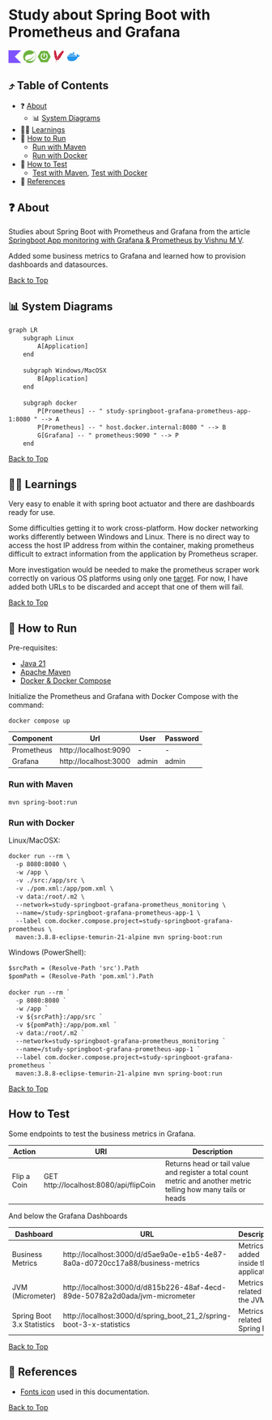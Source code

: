 <!--suppress HtmlUnknownAnchorTarget -->
<h1>Study about Spring Boot with Prometheus and Grafana</h1>

<a href="https://kotlinlang.org/" title="Go to kotlin website"><img alt="Kotlin icon" src="./docs/assets/kotlin.svg" width="25"/></a>
<a href="https://spring.io/" title="Go to spring.io website"><img alt="Spring icon" src="./docs/assets/spring.svg" width="25"/></a>
<a href="https://spring.io/projects/spring-boot" title="Go to spring boot page"><img alt="Spring Boot icon" src="./docs/assets/springboot.svg" width="25"/></a>
<a href="https://maven.apache.org/" title="Go to apache.org website"><img alt="Docker icon" src="./docs/assets/apachemaven.svg" width="25"/></a>
<a href="https://www.docker.com/" title="Go to Docker"><img alt="Docker icon" src="./docs/assets/docker.svg" width="25"/></a>

<h2 id="table-of-contents">⤴️ Table of Contents</h2>

<ul>
  <li>
    ❓ <a href="#about" title="Go to about bookmark">About</a>
    <ul>
      <li>📊 <a href="#about-diagrams" title="Go to Systems Diagrams bookmark">System Diagrams</a></li>
    </ul>
  </li>
  <li>👩‍🏫 <a href="#learnings" title="Go to learnings bookmark">Learnings</a></li>
  <li>
    🏃 <a href="#how-to-run" title="Go to how to run bookmark">How to Run</a>
    <ul>
      <li><a href="#how-to-run-maven" title="Go to how to run with maven bookmark">Run with Maven</a></li>
      <li><a href="#how-to-run-docker" title="Go to how to run with docker bookmark">Run with Docker</a></li>
    </ul>
  </li>
  <li>
    🚦 <a href="#how-to-test" title="Go to how to test bookmark">How to Test</a>
    <ul>
      <li>
        <a href="#how-to-test-maven" title="Go to how to test maven bookmark">Test with Maven</a>,
        <a href="#how-to-test-docker" title="Go to how to test docker bookmark">Test with Docker</a>
      </li>
    </ul>
  </li>
  <li>📖 <a href="#references" title="Go to about bookmark">References</a></li>
</ul>

<h2 id="about">❓ About</h2>

Studies about Spring Boot with Prometheus and Grafana from the
article <a href="https://medium.com/javarevisited/springboot-app-monitoring-with-grafana-prometheus-7c723f0dec15" title="Go to the link">
Springboot App monitoring with Grafana & Prometheus by Vishnu M V<a/>.

Added some business metrics to Grafana and learned how to provision dashboards and datasources.

<a href="#table-of-contents" title="Go to table of contents">Back to Top</a>

<h2 id="about-diagrams"> 📊 System Diagrams</h2>

```mermaid
graph LR
    subgraph Linux
        A[Application]
    end

    subgraph Windows/MacOSX
        B[Application]
    end

    subgraph docker
        P[Prometheus] -- " study-springboot-grafana-prometheus-app-1:8080 " --> A
        P[Prometheus] -- " host.docker.internal:8080 " --> B
        G[Grafana] -- " prometheus:9090 " --> P
    end
```

<a href="#table-of-contents" title="Go to table of contents">Back to Top</a>

<h2 id="learnings">👩‍🏫 Learnings</h2>

Very easy to enable it with spring boot actuator and there are dashboards ready for use.

Some difficulties getting it to work cross-platform. How docker networking works differently between Windows and Linux.
There is no direct way to access the host IP address from within the container, making prometheus difficult to extract
information from the application by Prometheus scraper.

More investigation would be needed to make the prometheus scraper work correctly on various OS platforms using only one
[target](http://localhost:9090/targets). For now, I have added both URLs to be discarded and accept that one of them
will fail.

<a href="#table-of-contents" title="Go to table of contents">Back to Top</a>

<h2 id="how-to-run">🏃 How to Run</h2>

Pre-requisites:
<ul>
    <li><a href="https://www.oracle.com/java/technologies/downloads/" title="Go to Oracle Java Downloads page">Java 21</a></li>
    <li><a href="https://maven.apache.org/" title="Go to Apache Maven Project website">Apache Maven</a></li>
    <li><a href="https://docs.docker.com/compose/" title="Go to Docker Compose Overview page">Docker & Docker Compose</a></li>
</ul>

Initialize the Prometheus and Grafana with Docker Compose with the command:

```shell
docker compose up
```

| Component  | Url                   | User  | Password |
|------------|-----------------------|-------|----------|
| Prometheus | http://localhost:9090 | -     | -        |
| Grafana    | http://localhost:3000 | admin | admin    | 

<h3 id="how-to-run-maven">Run with Maven</h3>

```shell
mvn spring-boot:run
```

<h3 id="how-to-run-docker">Run with Docker</h3>

Linux/MacOSX:

````shell
docker run --rm \
  -p 8080:8080 \
  -w /app \
  -v ./src:/app/src \
  -v ./pom.xml:/app/pom.xml \
  -v data:/root/.m2 \
  --network=study-springboot-grafana-prometheus_monitoring \
  --name=/study-springboot-grafana-prometheus-app-1 \
  --label com.docker.compose.project=study-springboot-grafana-prometheus \
  maven:3.8.8-eclipse-temurin-21-alpine mvn spring-boot:run
````

Windows (PowerShell):

````shell
$srcPath = (Resolve-Path 'src').Path
$pomPath = (Resolve-Path 'pom.xml').Path

docker run --rm `
  -p 8080:8080 `
  -w /app `
  -v ${srcPath}:/app/src `
  -v ${pomPath}:/app/pom.xml `
  -v data:/root/.m2 `
  --network=study-springboot-grafana-prometheus_monitoring `
  --name=/study-springboot-grafana-prometheus-app-1 `
  --label com.docker.compose.project=study-springboot-grafana-prometheus `
  maven:3.8.8-eclipse-temurin-21-alpine mvn spring-boot:run
````

<a href="#table-of-contents" title="Go to table of contents">Back to Top</a>

<h2 id="how-to-test">How to Test</h2>

Some endpoints to test the business metrics in Grafana.

| Action      | URI                                    | Description                                                                                                     |
|-------------|----------------------------------------|-----------------------------------------------------------------------------------------------------------------|
| Flip a Coin | GET http://localhost:8080/api/flipCoin | Returns head or tail value and register a total count metric and another metric telling how many tails or heads |

And below the Grafana Dashboards

| Dashboard                  | URL                                                                           | Description                          |
|----------------------------|-------------------------------------------------------------------------------|--------------------------------------|
| Business Metrics           | http://localhost:3000/d/d5ae9a0e-e1b5-4e87-8a0a-d0720cc17a88/business-metrics | Metrics added inside the application |
| JVM (Micrometer)           | http://localhost:3000/d/d815b226-48af-4ecd-89de-50782a2d0ada/jvm-micrometer   | Metrics related to the JVM           |
| Spring Boot 3.x Statistics | http://localhost:3000/d/spring_boot_21_2/spring-boot-3-x-statistics           | Metrics related to Spring Boot       |

<a href="#table-of-contents" title="Go to table of contents">Back to Top</a>

<h2 id="references">📖 References</h2>

<ul>
  <li>
    <a href="https://simpleicons.org/" title="Go to simpleicons.org website">Fonts icon</a> used in this documentation.
  </li>
</ul>

<a href="#table-of-contents" title="Go to table of contents">Back to Top</a>